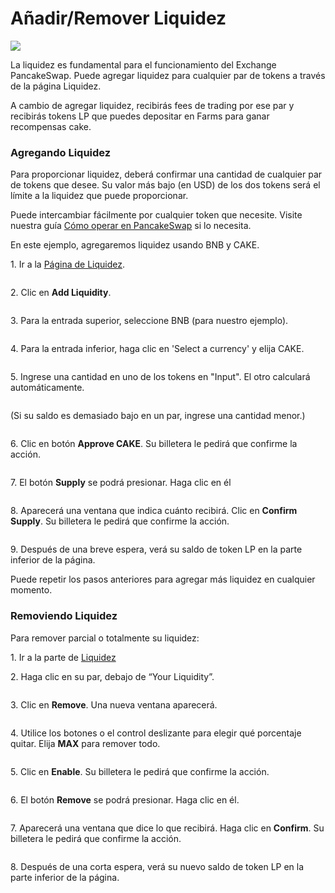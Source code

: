 # Añadir/Remover Liquidez

![](<../../.gitbook/assets/docs-masthead (2).png>)

La liquidez es fundamental para el funcionamiento del Exchange PancakeSwap. Puede agregar liquidez para cualquier par de tokens a través de la página Liquidez.

A cambio de agregar liquidez, recibirás fees de trading por ese par y recibirás tokens LP que puedes depositar en Farms para ganar recompensas cake.

### **Agregando Liquidez** <a href="#adding-liquidity" id="adding-liquidity"></a>

Para proporcionar liquidez, deberá confirmar una cantidad de cualquier par de tokens que desee. Su valor más bajo (en USD) de los dos tokens será el límite a la liquidez que puede proporcionar.

Puede intercambiar fácilmente por cualquier token que necesite. Visite nuestra guía [Cómo operar en PancakeSwap](https://docs.pancakeswap.finance/v/espanol/productos/pancakeswap-exchange/how-to-trade-on-the-pancakeswap-exchange) si lo necesita.

En este ejemplo, agregaremos liquidez usando BNB y CAKE.

1\. Ir a la [Página de Liquidez](https://exchange.pancakeswap.finance/#/pool).

<figure><img src="../../.gitbook/assets/image (199).png" alt=""><figcaption></figcaption></figure>

2\. Clic en **Add Liquidity**.

<figure><img src="../../.gitbook/assets/image (194).png" alt=""><figcaption></figcaption></figure>

3\. Para la entrada superior, seleccione BNB (para nuestro ejemplo).

<figure><img src="../../.gitbook/assets/image (3) (2) (1).png" alt=""><figcaption></figcaption></figure>

4\. Para la entrada inferior, haga clic en 'Select a currency' y elija CAKE.

<figure><img src="../../.gitbook/assets/image (2) (3).png" alt=""><figcaption></figcaption></figure>

5\. Ingrese una cantidad en uno de los tokens en "Input". El otro calculará automáticamente.

<figure><img src="../../.gitbook/assets/image (178) (1).png" alt=""><figcaption></figcaption></figure>

(Si su saldo es demasiado bajo en un par, ingrese una cantidad menor.)

<figure><img src="../../.gitbook/assets/image (196).png" alt=""><figcaption></figcaption></figure>

6\. Clic en botón **Approve CAKE**. Su billetera le pedirá que confirme la acción.

<figure><img src="../../.gitbook/assets/image (191) (1).png" alt=""><figcaption></figcaption></figure>

7\. El botón **Supply** se podrá presionar. Haga clic en él

<figure><img src="../../.gitbook/assets/image (5) (4).png" alt=""><figcaption></figcaption></figure>

8\. Aparecerá una ventana que indica cuánto recibirá. Clic en **Confirm Supply**. Su billetera le pedirá que confirme la acción.

<figure><img src="../../.gitbook/assets/image (195).png" alt=""><figcaption></figcaption></figure>

9\. Después de una breve espera, verá su saldo de token LP en la parte inferior de la página.

Puede repetir los pasos anteriores para agregar más liquidez en cualquier momento.

### **Removiendo Liquidez** <a href="#removing-liquidity" id="removing-liquidity"></a>

Para remover parcial o totalmente su liquidez:

1\. Ir a la parte de [Liquidez](https://exchange.pancakeswap.finance/#/pool)

2\. Haga clic en su par, debajo de “Your Liquidity”.

<figure><img src="../../.gitbook/assets/image (197).png" alt=""><figcaption></figcaption></figure>

3\. Clic en **Remove**. Una nueva ventana aparecerá.

<figure><img src="../../.gitbook/assets/image (198).png" alt=""><figcaption></figcaption></figure>

4\. Utilice los botones o el control deslizante para elegir qué porcentaje quitar. Elija **MAX** para remover todo.

<figure><img src="../../.gitbook/assets/image (4) (5).png" alt=""><figcaption></figcaption></figure>

5\. Clic en **Enable**. Su billetera le pedirá que confirme la acción.

<figure><img src="../../.gitbook/assets/image (180).png" alt=""><figcaption></figcaption></figure>

6\. El botón **Remove** se podrá presionar. Haga clic en él.

<figure><img src="../../.gitbook/assets/image (192).png" alt=""><figcaption></figcaption></figure>

7\. Aparecerá una ventana que dice lo que recibirá. Haga clic en **Confirm**. Su billetera le pedirá que confirme la acción.

<figure><img src="../../.gitbook/assets/image (193).png" alt=""><figcaption></figcaption></figure>

8\. Después de una corta espera, verá su nuevo saldo de token LP en la parte inferior de la página.
